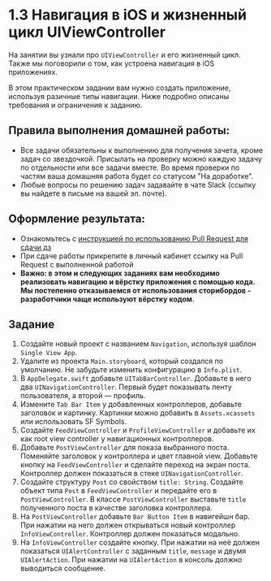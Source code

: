 # 1.3 Навигация в iOS и жизненный цикл UIViewController

На занятии вы узнали про `UIViewController` и его жизненный цикл. Также мы поговорили о том, как устроена навигация в iOS приложениях.

В этом практическом задании вам нужно создать приложение, используя разичные типы навигации. 
Ниже подробно описаны требования и ограничения к заданию.

## Правила выполнения домашней работы:

* Все задачи обязательны к выполнению для получения зачета, кроме задач со звездочкой. Присылать на проверку можно каждую задачу по отдельности или все задачи вместе. Во время проверки по частям ваша домашняя работа будет со статусом "На доработке".
* Любые вопросы по решению задач задавайте в чате Slack (ссылку вы найдете в письме на вашей эл. почте).

## Оформление результата:

* Ознакомьтесь с [инструкцией по использованию Pull Request для сдачи дз](https://github.com/netology-code/iosui-homeworks/blob/iosui-8/Pull%20requests'%20guideline.md)
* При сдаче работы прикрепите в личный кабинет ссылку на Pull Request с выполненной работой
* **Важно: в этом и следующих заданиях вам необходимо реализовать навигацию и вёрстку приложения с помощью кода. Мы постепенно отказываемся от использования сторибордов - разработчики чаще используют вёрстку кодом.**

## Задание

1. Создайте новый проект с названием `Navigation`, используя шаблон `Single View App`.
2. Удалите из проекта `Main.storyboard`, который создался по умолчанию. Не забудьте изменить конфигурацию в `Info.plist`.
3. В `AppDelegate.swift` добавьте `UITabBarController`. Добавьте в него два `UINavigationController`. Первый будет показывать ленту пользователя, а второй — профиль.
4. Измените `Tab Bar Item` у добавленных контроллеров, добавьте заголовок и картинку. Картинки можно добавить в `Assets.xcassets` или использовать SF Symbols.
5. Создайте `FeedViewController` и `ProfileViewController` и добавьте их как root view controller у навигационных контроллеров.
6. Добавьте `PostViewController` для показа выбранного поста. Поменяйте заголовок у контроллера и цвет главной view. Добавьте кнопку на `FeedViewController` и сделайте переход на экран поста. Контроллер должен показаться в стеке `UINavigationController`.
7. Создайте структуру `Post` со свойством `title: String`. Создайте объект типа `Post` в `FeedViewController` и передайте его в `PostViewController`. В классе `PostViewController` выставьте `title` полученного поста в качестве заголовка контроллера.
8. На `PostViewController` добавьте `Bar Button Item` в навигейшн бар. При нажатии на него должен открываться новый контроллер `InfoViewController`. Контроллер должен показаться модально.
9. На `InfoViewController` создайте кнопку. При нажатии на неё должен показаться `UIAlertController` с заданным `title`, `message` и двумя `UIAlertAction`. При нажатии на `UIAlertAction` в консоль должно выводиться сообщение.
